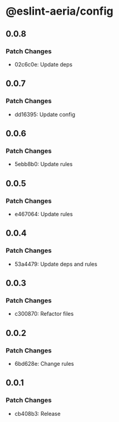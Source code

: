 # @eslint-aeria/config

## 0.0.8

### Patch Changes

- 02c6c0e: Update deps

## 0.0.7

### Patch Changes

- dd16395: Update config

## 0.0.6

### Patch Changes

- 5ebb8b0: Update rules

## 0.0.5

### Patch Changes

- e467064: Update rules

## 0.0.4

### Patch Changes

- 53a4479: Update deps and rules

## 0.0.3

### Patch Changes

- c300870: Refactor files

## 0.0.2

### Patch Changes

- 6bd628e: Change rules

## 0.0.1

### Patch Changes

- cb408b3: Release
